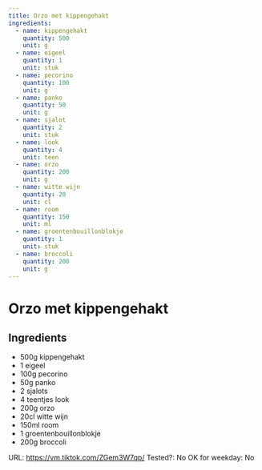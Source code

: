 ```yaml
---
title: Orzo met kippengehakt
ingredients:
  - name: kippengehakt
    quantity: 500
    unit: g
  - name: eigeel
    quantity: 1
    unit: stuk
  - name: pecorino
    quantity: 100
    unit: g
  - name: panko
    quantity: 50
    unit: g
  - name: sjalot
    quantity: 2
    unit: stuk
  - name: look
    quantity: 4
    unit: teen
  - name: orzo
    quantity: 200
    unit: g
  - name: witte wijn
    quantity: 20
    unit: cl
  - name: room
    quantity: 150
    unit: ml
  - name: groentenbouillonblokje
    quantity: 1
    unit: stuk
  - name: broccoli
    quantity: 200
    unit: g
---
```


# Orzo met kippengehakt

## Ingredients
  - 500g kippengehakt
  - 1 eigeel
  - 100g pecorino
  - 50g panko
  - 2 sjalots
  - 4 teentjes look
  - 200g orzo
  - 20cl witte wijn
  - 150ml room
  - 1 groentenbouillonblokje
  - 200g broccoli

URL: https://vm.tiktok.com/ZGem3W7qp/
Tested?: No
OK for weekday: No